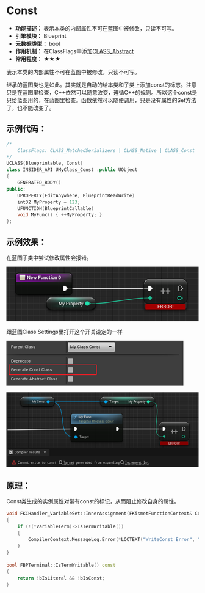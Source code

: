 # Const

- **功能描述：** 表示本类的内部属性不可在蓝图中被修改，只读不可写。
- **引擎模块：** Blueprint
- **元数据类型：** bool
- **作用机制：** 在ClassFlags中添加[CLASS_Abstract](../../../../Flags/EClassFlags/CLASS_Const.md)
- **常用程度：** ★★★

表示本类的内部属性不可在蓝图中被修改，只读不可写。

继承的蓝图类也是如此。其实就是自动的给本类和子类上添加const的标志。注意只是在蓝图里检查，C++依然可以随意改变，遵循C++的规则。所以这个const是只给蓝图用的，在蓝图里检查。函数依然可以随便调用，只是没有属性的Set方法了，也不能改变了。

## 示例代码：

```cpp
/*
	ClassFlags:	CLASS_MatchedSerializers | CLASS_Native | CLASS_Const | CLASS_RequiredAPI | CLASS_TokenStreamAssembled | CLASS_Intrinsic | CLASS_Constructed
*/
UCLASS(Blueprintable, Const)
class INSIDER_API UMyClass_Const :public UObject
{
	GENERATED_BODY()
public:
	UPROPERTY(EditAnywhere, BlueprintReadWrite)
	int32 MyProperty = 123;
	UFUNCTION(BlueprintCallable)
	void MyFunc() { ++MyProperty; }
};
```

## 示例效果：

在蓝图子类中尝试修改属性会报错。

![image](image.png)

跟蓝图Class Settings里打开这个开关设定的一样

![image](image%201.png)

![Untitled](Untitled.png)

## 原理：

Const类生成的实例属性对带有const的标记，从而阻止修改自身的属性。

```cpp
void FKCHandler_VariableSet::InnerAssignment(FKismetFunctionContext& Context, UEdGraphNode* Node, UEdGraphPin* VariablePin, UEdGraphPin* ValuePin)
{
	if (!(*VariableTerm)->IsTermWritable())
	{
		CompilerContext.MessageLog.Error(*LOCTEXT("WriteConst_Error", "Cannot write to const @@").ToString(), VariablePin);
	}
}

bool FBPTerminal::IsTermWritable() const
{
	return !bIsLiteral && !bIsConst;
}
```